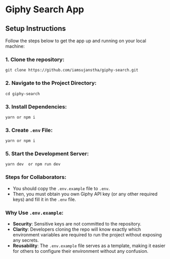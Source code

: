 # Giphy Search App

## Setup Instructions

Follow the steps below to get the app up and running on your local machine:

### 1. **Clone the repository**:
   ```
   git clone https://github.com/iamsujanstha/giphy-search.git
```
### 2. **Navigate to the Project Directory**:
```
cd giphy-search
```

### 3. **Install Dependencies**:
```
yarn or npm i
```

### 3. **Create `.env` File**:
```
yarn or npm i
```
 ### 5. **Start the Development Server**:
 ```
 yarn dev  or npm run dev
 ```

###  **Steps for Collaborators**:
- You should copy the `.env.example` file to `.env`.
- Then, you must obtain you own Giphy API key (or any other required keys) and fill it in the `.env` file.

###  **Why Use `.env.example`**:
- **Security**: Sensitive keys are not committed to the repository.
- **Clarity**: Developers cloning the repo will know exactly which environment variables are required to run the project without exposing any secrets.
- **Reusability**: The `.env.example` file serves as a template, making it easier for others to configure their environment without any confusion.


